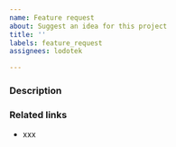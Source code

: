 ```yaml
---
name: Feature request
about: Suggest an idea for this project
title: ''
labels: feature_request
assignees: lodotek

---
```


### Description


### Related links
* xxx
